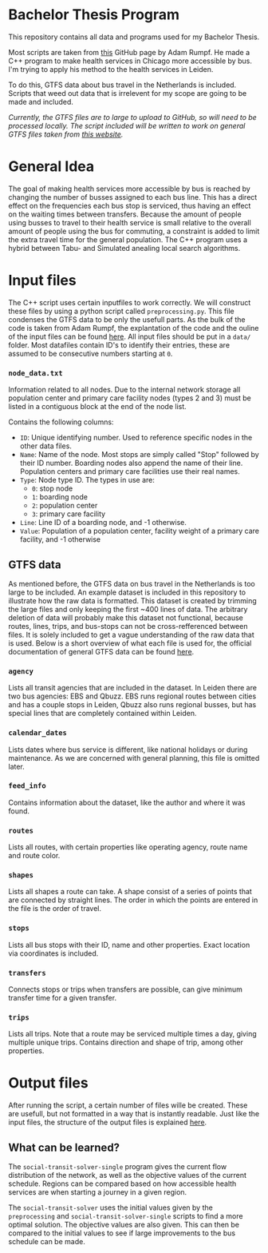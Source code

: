 # Bachelor Thesis Program

This repository contains all data and programs used for my Bachelor Thesis.

Most scripts are taken from [this](https://github.com/adam-rumpf/social-transit) GitHub page by Adam Rumpf. He made a C++ program to make health services in Chicago more accessible by bus. I'm trying to apply his method to the health services in Leiden.

To do this, GTFS data about bus travel in the Netherlands is included. Scripts that weed out data that is irrelevent for my scope are going to be made and included.

_Currently, the GTFS files are to large to upload to GitHub, so will need to be processed locally. The script included will be written to work on general GTFS files taken from [this website](https://gtfs.ovapi.nl/nl/)._

# General Idea

The goal of making health services more accessible by bus is reached by changing the number of busses assigned to each bus line. This has a direct effect on the frequencies each bus stop is serviced, thus having an effect on the waiting times between transfers. Because the amount of people using busses to travel to their health service is small relative to the overall amount of people using the bus for commuting, a constraint is added to limit the extra travel time for the general population. The C++ program uses a hybrid between Tabu- and Simulated anealing local search algorithms. 

# Input files

The C++ script uses certain inputfiles to work correctly. We will construct these files by using a python script called `preprocessing.py`. This file condenses the GTFS data to be only the usefull parts. As the bulk of the code is taken from Adam Rumpf, the explantation of the code and the ouline of the input files can be found [here](https://github.com/adam-rumpf/social-transit-solver). All input files should be put in a `data/` folder. Most datafiles contain ID's to identify their entries, these are assumed to be consecutive numbers starting at `0`.

### `node_data.txt`

Information related to all nodes. Due to the internal network storage all population center and primary care facility nodes (types 2 and 3) must be listed in a contiguous block at the end of the node list.

Contains the following columns:

+ `ID`: Unique identifying number. Used to reference specific nodes in the other data files.
+ `Name`: Name of the node. Most stops are simply called "Stop" followed by their ID number. Boarding nodes also append the name of their line. Population centers and primary care facilities use their real names.
+ `Type`: Node type ID. The types in use are:
    + `0`: stop node
    + `1`: boarding node
    + `2`: population center
    + `3`: primary care facility
+ `Line`: Line ID of a boarding node, and -1 otherwise.
+ `Value`: Population of a population center, facility weight of a primary care facility, and -1 otherwise


## GTFS data

As mentioned before, the GTFS data on bus travel in the Netherlands is too large to be included. An example dataset is included in this repository to illustrate how the raw data is formatted. This dataset is created by trimming the large files and only keeping the first ~400 lines of data. The arbitrary deletion of data will probably make this dataset not functional, because routes, lines, trips, and bus-stops can not be cross-refferenced between files. It is solely included to get a vague understanding of the raw data that is used. Below is a short overview of what each file is used for, the official documentation of general GTFS data can be found [here](https://gtfs.org/documentation/schedule/reference/). 

###  `agency`

Lists all transit agencies that are included in the dataset. In Leiden there are two bus agencies: EBS and Qbuzz. EBS runs regional routes between cities and has a couple stops in Leiden, Qbuzz also runs regional busses, but has special lines that are completely contained within Leiden.

###  `calendar_dates`

Lists dates where bus service is different, like national holidays or during maintenance. As we are concerned with general planning, this file is omitted later.

###  `feed_info`

Contains information about the dataset, like the author and where it was found.

###  `routes`

Lists all routes, with certain properties like operating agency, route name and route color.

###  `shapes`

Lists all shapes a route can take. A shape consist of a series of points that are connected by straight lines. The order in which the points are entered in the file is the order of travel.

###  `stops`

Lists all bus stops with their ID, name and other properties. Exact location via coordinates is included. 

###  `transfers`

Connects stops or trips when transfers are possible, can give minimum transfer time for a given transfer.

###  `trips`

Lists all trips. Note that a route may be serviced multiple times a day, giving multiple unique trips. Contains direction and shape of trip, among other properties.


# Output files

After running the script, a certain number of files wille be created. These are usefull, but not formatted in a way that is instantly readable. Just like the input files, the structure of the output files is explained [here](https://github.com/adam-rumpf/social-transit-solver). 

## What can be learned?

The `social-transit-solver-single` program gives the current flow distribution of the network, as well as the objective values of the current schedule. Regions can be compared based on how accessible health services are when starting a journey in a given region. 

The `social-transit-solver` uses the initial values given by the `preprocessing` and `social-transit-solver-single` scripts to find a more optimal solution. The objective values are also given. This can then be compared to the initial values to see if large improvements to the bus schedule can be made.

